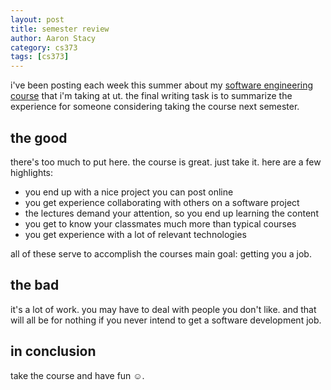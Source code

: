 ```yaml
---
layout: post
title: semester review
author: Aaron Stacy
category: cs373
tags: [cs373]
---
```


i've been posting each week this summer about my [software engineering
course][cs373] that i'm taking at ut. the final writing task is to summarize
the experience for someone considering taking the course next semester.

## the good

there's too much to put here. the course is great. just take it. here are a few
highlights:

 - you end up with a nice project you can post online
 - you get experience collaborating with others on a software project
 - the lectures demand your attention, so you end up learning the content
 - you get to know your classmates much more than typical courses
 - you get experience with a lot of relevant technologies

all of these serve to accomplish the courses main goal: getting you a job.

## the bad

it's a lot of work. you may have to deal with people you don't like. and that
will all be for nothing if you never intend to get a software development job.

## in conclusion

take the course and have fun &#9786;.

[cs373]: https://www.cs.utexas.edu/users/downing/cs373/drupal/
